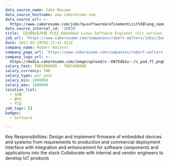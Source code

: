 ```yaml
---
data_source_name: Cake Resume
data_source_hostname: www.cakeresume.com
data_source_url: >-
  https://www.cakeresume.com/jobs?q=software&refinementList%5Blang_name%5D%5B0%5D=English&refinementList%5Bsalary_type%5D=per_year&range%5Bsalary_range%5D%5Bmin%5D=1000000&page=2
data_source_internal_id: '26939'
title: 【全球知名外商-竹北】Embedded Linux Software Engineer (Git version control)
job_url: 'https://www.cakeresume.com/companies/robert-walters/jobs/c5edcf'
date: 2021-02-19T02:12:41.412Z
company_name: Robert Walters
company_page_url: 'https://www.cakeresume.com/companies/robert-walters'
company_logo_url: >-
  https://media.cakeresume.com/image/upload/s--EW7Edb1u--/c_pad,fl_png8,h_200,w_200/v1600053194/xc6aglyvacjd8nwbof70.png
salary_text: TWD1000000 - TWD1800000
salary_currency: TWD
salary_type: per_year
salary_min: 1000000
salary_max: 1800000
location_list:
  - 台灣
  - 新竹
  - 竹北
job_tags: []
badges:
  - Software

---
```


Key Responsibilities: Design and implement firmware of embedded devices and systems from requirements to production and commercial deployment Interface with integration and enhancement for software components and applications into the stack Collaborate with internal and vendor engineers to develop IoT products